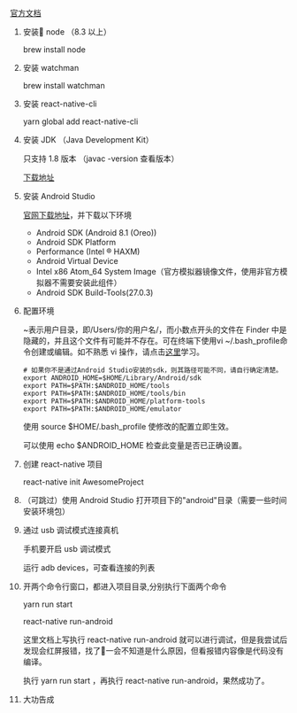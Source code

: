 [官方文档](https://reactnative.cn/docs/getting-started/)

1. 安装 node （8.3 以上）

    brew install node

2. 安装 watchman

    brew install watchman

3. 安装 react-native-cli

    yarn global add react-native-cli

4. 安装 JDK （Java Development Kit）

    只支持 1.8 版本 （javac -version 查看版本）

    [下载地址](https://www.oracle.com/technetwork/java/javase/downloads/jdk8-downloads-2133151.html)


5. 安装 Android Studio

    [官网下载地址](https://developer.android.google.cn/studio/)，并下载以下环境

    * Android SDK (Android 8.1 (Oreo))
    * Android SDK Platform
    * Performance (Intel ® HAXM)
    * Android Virtual Device
    * Intel x86 Atom_64 System Image（官方模拟器镜像文件，使用非官方模拟器不需要安装此组件）
    * Android SDK Build-Tools(27.0.3)

6. 配置环境

    ~表示用户目录，即/Users/你的用户名/，而小数点开头的文件在 Finder 中是隐藏的，并且这个文件有可能并不存在。可在终端下使用vi ~/.bash_profile命令创建或编辑。如不熟悉 vi 操作，请点击[这里](http://www.eepw.com.cn/article/48018.htm)学习。

    ```
    # 如果你不是通过Android Studio安装的sdk，则其路径可能不同，请自行确定清楚。
    export ANDROID_HOME=$HOME/Library/Android/sdk
    export PATH=$PATH:$ANDROID_HOME/tools
    export PATH=$PATH:$ANDROID_HOME/tools/bin
    export PATH=$PATH:$ANDROID_HOME/platform-tools
    export PATH=$PATH:$ANDROID_HOME/emulator
    ```

    使用 source $HOME/.bash_profile 使修改的配置立即生效。

    可以使用 echo $ANDROID_HOME 检查此变量是否已正确设置。

7. 创建 react-native 项目

    react-native init AwesomeProject

8. （可跳过）使用 Android Studio 打开项目下的"android"目录（需要一些时间安装环境包）

9. 通过 usb 调试模式连接真机

    手机要开启 usb 调试模式

    运行 adb devices，可查看连接的列表

10. 开两个命令行窗口，都进入项目目录,分别执行下面两个命令

    yarn run start

    react-native run-android

    这里文档上写执行 react-native run-android 就可以进行调试，但是我尝试后发现会红屏报错，找了一会不知道是什么原因，但看报错内容像是代码没有编译。

    执行 yarn run start ，再执行 react-native run-android，果然成功了。

11. 大功告成

